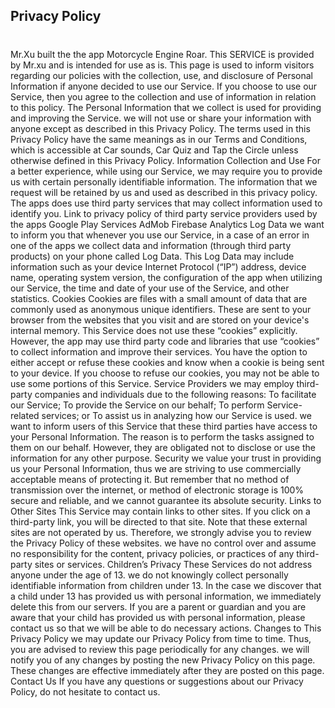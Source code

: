 ## Privacy Policy

#
Mr.Xu built the the app Motorcycle Engine Roar. This SERVICE is provided by Mr.xu and is intended for use as is. This page is used to inform visitors regarding our policies with the collection, use, and disclosure of Personal Information if anyone decided to use our Service. If you choose to use our Service, then you agree to the collection and use of information in relation to this policy. The Personal Information that we collect is used for providing and improving the Service. we will not use or share your information with anyone except as described in this Privacy Policy. The terms used in this Privacy Policy have the same meanings as in our Terms and Conditions, which is accessible at Car sounds, Car Quiz and Tap the Circle unless otherwise defined in this Privacy Policy. Information Collection and Use For a better experience, while using our Service, we may require you to provide us with certain personally identifiable information. The information that we request will be retained by us and used as described in this privacy policy. The apps does use third party services that may collect information used to identify you. Link to privacy policy of third party service providers used by the apps Google Play Services AdMob Firebase Analytics Log Data we want to inform you that whenever you use our Service, in a case of an error in one of the apps we collect data and information (through third party products) on your phone called Log Data. This Log Data may include information such as your device Internet Protocol (“IP”) address, device name, operating system version, the configuration of the app when utilizing our Service, the time and date of your use of the Service, and other statistics. Cookies Cookies are files with a small amount of data that are commonly used as anonymous unique identifiers. These are sent to your browser from the websites that you visit and are stored on your device's internal memory. This Service does not use these “cookies” explicitly. However, the app may use third party code and libraries that use “cookies” to collect information and improve their services. You have the option to either accept or refuse these cookies and know when a cookie is being sent to your device. If you choose to refuse our cookies, you may not be able to use some portions of this Service. Service Providers we may employ third-party companies and individuals due to the following reasons: To facilitate our Service; To provide the Service on our behalf; To perform Service-related services; or To assist us in analyzing how our Service is used. we want to inform users of this Service that these third parties have access to your Personal Information. The reason is to perform the tasks assigned to them on our behalf. However, they are obligated not to disclose or use the information for any other purpose. Security we value your trust in providing us your Personal Information, thus we are striving to use commercially acceptable means of protecting it. But remember that no method of transmission over the internet, or method of electronic storage is 100% secure and reliable, and we cannot guarantee its absolute security. Links to Other Sites This Service may contain links to other sites. If you click on a third-party link, you will be directed to that site. Note that these external sites are not operated by us. Therefore, we strongly advise you to review the Privacy Policy of these websites. we have no control over and assume no responsibility for the content, privacy policies, or practices of any third-party sites or services. Children’s Privacy These Services do not address anyone under the age of 13. we do not knowingly collect personally identifiable information from children under 13. In the case we discover that a child under 13 has provided us with personal information, we immediately delete this from our servers. If you are a parent or guardian and you are aware that your child has provided us with personal information, please contact us so that we will be able to do necessary actions. Changes to This Privacy Policy we may update our Privacy Policy from time to time. Thus, you are advised to review this page periodically for any changes. we will notify you of any changes by posting the new Privacy Policy on this page. These changes are effective immediately after they are posted on this page. Contact Us If you have any questions or suggestions about our Privacy Policy, do not hesitate to contact us.

